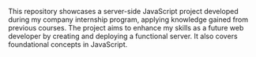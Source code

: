 This repository showcases a server-side JavaScript project developed during my company internship program, applying knowledge gained from previous courses. The project aims to enhance my skills as a future web developer by creating and deploying a functional server. It also covers foundational concepts in JavaScript.
